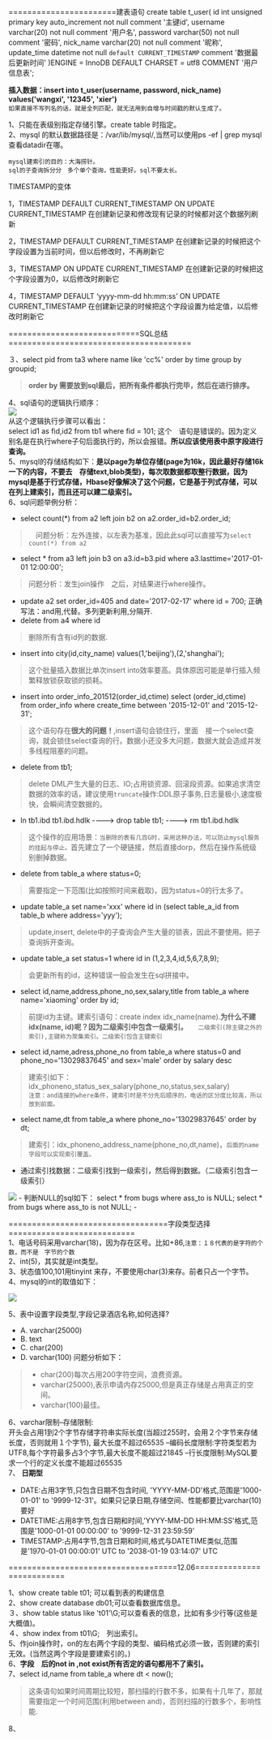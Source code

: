 =======================建表语句
create table t_user(
id int unsigned primary key auto_increment not null comment '主键id',
username varchar(20) not null comment '用户名',
password varchar(50) not null comment '密码',
nick_name varchar(20) not null comment '昵称',
update_time datetime not null ```default CURRENT_TIMESTAMP``` comment '数据最后更新时间'
)ENGINE = InnoDB DEFAULT CHARSET = utf8 COMMENT '用户信息表';

**插入数据：insert into t_user(username, password, nick_name) values('wangxi', '12345', 'xier')**   
```如果直接不写列名的话，就是全列匹配，就无法用到自增与时间戳的默认生成了。```

1、只能在表级别指定存储引擎。create table 时指定。  
2、mysql 的默认数据路径是：/var/lib/mysql/,当然可以使用ps -ef | grep mysql 查看datadir在哪。  

```mysql建索引的目的：大海捞针。```  
```sql的子查询拆分分　多个单个查询，性能更好。sql不要太长。```  

TIMESTAMP的变体

1，TIMESTAMP DEFAULT CURRENT_TIMESTAMP ON UPDATE CURRENT_TIMESTAMP
在创建新记录和修改现有记录的时候都对这个数据列刷新

2，TIMESTAMP DEFAULT CURRENT_TIMESTAMP
在创建新记录的时候把这个字段设置为当前时间，但以后修改时，不再刷新它

3，TIMESTAMP ON UPDATE CURRENT_TIMESTAMP
在创建新记录的时候把这个字段设置为0，以后修改时刷新它

4，TIMESTAMP DEFAULT ‘yyyy-mm-dd hh:mm:ss’ ON UPDATE CURRENT_TIMESTAMP 
在创建新记录的时候把这个字段设置为给定值，以后修改时刷新它

============================SQL总结=======================================  

３、select pid from ta3 where name like 'cc%' order by time group
by groupid;  
>**order by 需要放到sql最后，把所有条件都执行完毕，然后在进行排序。**  

4、sql语句的逻辑执行顺序：  
<image src="mysql1.png"/>  
从这个逻辑执行步骤可以看出：  
select id1 as fid,id2 from
tb1 where fid = 101;  这个　语句是错误的。因为定义别名是在执行where子句后面执行的，所以会报错。**所以应该使用表中原字段进行查询。**  
5、mysql的存储结构如下：**是以page为单位存储(page为16k，因此最好存储16k一下的内容，不要去　存储text,blob类型)，每次取数据都取整行数据，因为mysql是基于行式存储，Hbase好像解决了这个问题，它是基于列式存储，可以在列上建索引，而且还可以建二级索引。**  
6、sql问题举例分析：
- select count(*) from a2 left join b2 on a2.order_id=b2.order_id;  
>　问题分析：左外连接，以左表为基准，因此此sql可以直接写为```select count(*) from a2```
- select * from a3 left join b3 on a3.id=b3.pid where
a3.lasttime='2017-01-01 12:00:00';  
> 问题分析：发生join操作　之后，对结果进行where操作。
- update a2 set order_id=405 and date='2017-02-17' where id =
700; 正确写法：and用,代替。多列更新利用,分隔开.
- delete from a4 where id  
> 删除所有含有id列的数据.
- insert into city(id,city_name) values(1,'beijing'),(2,'shanghai');  
> 这个批量插入数据比单次insert into效率要高。具体原因可能是单行插入频繁释放锁获取锁的损耗。
- insert into order_info_201512(order_id,ctime)
select (order_id,ctime) from order_info where create_time
between '2015-12-01' and '2015-12-31';  
> 这个语句存在**很大的问题！**,insert语句会锁住行，里面　接一个select查询，就会锁住select查询的行。数据小还没多大问题，数据大就会造成并发多线程阻塞的问题。  
- delete from tb1;  
> delete DML产生大量的日志、IO;占用锁资源、回滚段资源。如果追求清空数据的效率的话，建议使用```truncate```操作:DDL原子事务,日志量极小,速度极快，会瞬间清空数据的。  
- ln tb1.ibd tb1.ibd.hdlk ----> drop table tb1; ----> rm tb1.ibd.hdlk  
> 这个操作的应用场景：```当删除的表有几百G时，采用这种办法，可以防止mysql服务的挂起与停止。```首先建立了一个硬链接，然后直接dorp，然后在操作系统级别删掉数据。  
- delete from table_a where status=0;  
> 需要指定一下范围(比如按照时间来截取)，因为status=0的行太多了。  
- update table_a set name='xxx' where id in (select table_a_id from table_b where address='yyy');  
> update,insert, delete中的子查询会产生大量的锁表，因此不要使用。把子查询拆开查询。  
- update table_a set status=1 where id in (1,2,3,4,id,5,6,7,8,9);  
> 会更新所有的id，这种错误一般会发生在sql拼接中。  
- select id,name,address,phone_no,sex,salary,title from table_a where
name='xiaoming' order by id;  
> 前提id为主键。建索引语句：create index idx_name(name).**为什么不建idx(name, id)呢？因为二级索引中包含一级索引。**　　```二级索引(除主键之外的索引),主键称为聚集索引。二级索引包含主键索引```  
- select id,name,adress,phone_no from table_a where status=0 and phone_no='13029837645' and sex='male' order by salary desc  
> 建索引如下：idx_phoneno_status_sex_salary(phone_no,status,sex,salary)  
```注意：and连接的where条件，建索引时是不分先后顺序的，电话的区分度比较高，所以放到前面。```  
- select name,dt from table_a where phone_no='13029837645' order by dt;  
> 建索引：idx_phoneno_address_name(phone_no,dt,name)，```后面的name字段可以实现索引覆盖。```  
- 通过索引找数据：二级索引找到一级索引，然后得到数据。（二级索引包含一级索引）  
<image src="mysql3.png"/>  
- 判断NULL的sql如下：  
select * from bugs where ass_to is NULL;  
select * from bugs where ass_to is not NULL;  
- 

==================================字段类型选择===========================  
1、电话号码采用varchar(18)，因为存在区号。比如+86,```注意：１８代表的是字符的个数，而不是　字节的个数```  
2、int(5)，其实就是int类型。  
3、状态值100,101用tinyint   来存，不要使用char(3)来存。前者只占一个字节。  
4、mysql的int的取值如下：  

<image src="mysql2.png"/>  

5、表中设置字段类型,字段记录酒店名称,如何选择?
- A. varchar(25000)
- B. text
- C. char(200)
- D. varchar(100)
问题分析如下：
> - char(200)每次占用200字符空间，浪费资源。  
> - varchar(25000),表示申请内存25000,但是真正存储是占用真正的空间。  
> - varchar(100)最佳。  

6、varchar限制–存储限制:  
开头会占用1到2个字节存储字符串实际长度(当超过255时，会用２个字节来存储长度，否则就用１个字节),
最大长度不超过65535
–编码长度限制:字符类型若为UTF8,每个字符最多占3个字节,最大长度不能超过21845
–行长度限制:MySQL要求一个行的定义长度不能超过65535  
7、
**日期型**
- DATE:占用3字节,只包含日期不包含时间,
'YYYY-MM-DD'格式,范围是'1000-01-01' to '9999-12-31'。如果只记录日期,存储空间、性能都要比varchar(10)要好
- DATETIME:占用8字节,包含日期和时间,'YYYY-MM-DD HH:MM:SS'格式,范围是'1000-01-01 00:00:00' to
'9999-12-31 23:59:59'
- TIMESTAMP:占用4字节,包含日期和时间,格式与DATETIME类似,范围是'1970-01-01 00:00:01' UTC to
'2038-01-19 03:14:07' UTC  
  
====================================12.06==========================  

1、show create table t01; 可以看到表的构建信息  
2、show create database db01;可以查看数据库信息。  
３、show table status like 't01'\G;可以查看表的信息，比如有多少行等(这些是大概值)。  
４、show index from t01\G;　列出索引。  
5、作join操作时，on的左右两个字段的类型、编码格式必须一致，否则建的索引无效。(当然这两个字段是要建索引的。)  
6、**字段　后的not in ,not exist所有否定的语句都用不了索引。**  
7、select id,name from table_a where dt < now();  
> 这条语句如果时间周期比较短，那扫描的行数不多，如果有十几年了，那就需要指定一个时间范围(利用between and)，否则扫描的行数多个，影响性能.  

8、